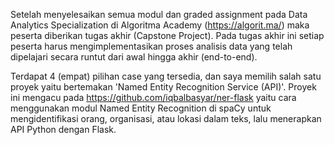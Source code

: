 Setelah menyelesaikan semua modul dan graded assignment pada Data Analytics Specialization di Algoritma Academy (https://algorit.ma/) maka peserta diberikan tugas akhir (Capstone Project). Pada tugas akhir ini setiap peserta harus mengimplementasikan proses analisis data yang telah dipelajari secara runtut dari awal hingga akhir (end-to-end). 

Terdapat 4 (empat) pilihan case yang tersedia, dan saya memilih salah satu proyek yaitu bertemakan 'Named Entity Recognition Service (API)'. Proyek ini mengacu pada https://github.com/iqbalbasyar/ner-flask yaitu cara menggunakan modul Named Entity Recognition di spaCy untuk mengidentifikasi orang, organisasi, atau lokasi dalam teks, lalu menerapkan API Python dengan Flask.

